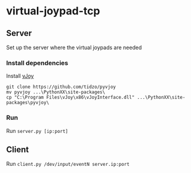 # virtual-joypad-tcp

## Server

Set up the server where the virtual joypads are needed

### Install dependencies

Install [vJoy](http://vjoystick.sourceforge.net/site/index.php/download-a-install/download)

```
git clone https://github.com/tidzo/pyvjoy
mv pyvjoy ...\PythonXX\site-packages\
cp "C:\Program Files\vJoy\x86\vJoyInterface.dll" ...\PythonXX\site-packages\pyvjoy\
```

### Run

Run `server.py [ip:port]`


## Client

Run `client.py /dev/input/eventN server.ip:port`
